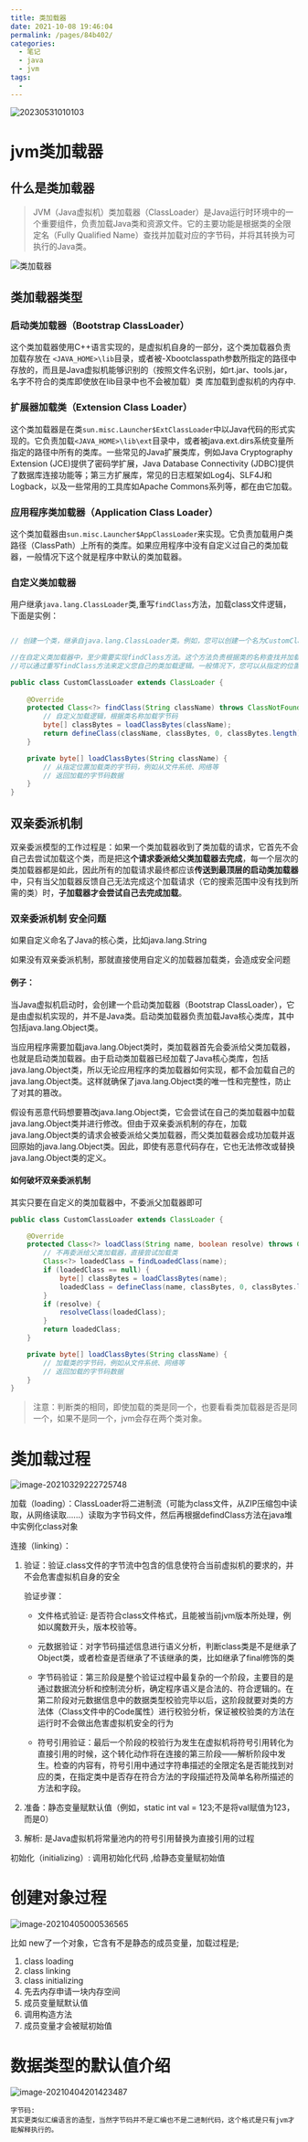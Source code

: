 ```yaml
---
title: 类加载器
date: 2021-10-08 19:46:04
permalink: /pages/84b402/
categories:
  - 笔记
  - java
  - jvm
tags:
  - 
---
```






![20230531010103](https://img.ggball.top/picGo/20230531010103.png)

# jvm类加载器

## 什么是类加载器
> JVM（Java虚拟机）类加载器（ClassLoader）是Java运行时环境中的一个重要组件，负责加载Java类和资源文件。它的主要功能是根据类的全限定名（Fully Qualified Name）查找并加载对应的字节码，并将其转换为可执行的Java类。

![类加载器](https://img.ggball.top/image-20210329222126460.png)

## 类加载器类型

### 启动类加载器（Bootstrap ClassLoader）


 这个类加载器使用C++语言实现的，是虚拟机自身的一部分，这个类加载器负责加载存放在
`<JAVA_HOME>\lib`目录，或者被-Xbootclasspath参数所指定的路径中存放的，而且是Java虚拟机能够识别的（按照文件名识别，如rt.jar、tools.jar，名字不符合的类库即使放在lib目录中也不会被加载）类
库加载到虚拟机的内存中.

### 扩展器加载类（Extension Class Loader）

这个类加载器是在类`sun.misc.Launcher$ExtClassLoader`中以Java代码的形式实现的。它负责加载`<JAVA_HOME>\lib\ext`目录中，或者被java.ext.dirs系统变量所指定的路径中所有的类库。一些常见的Java扩展类库，例如Java Cryptography Extension (JCE)提供了密码学扩展，Java Database Connectivity (JDBC)提供了数据库连接功能等；第三方扩展库，常见的日志框架如Log4j、SLF4J和Logback，以及一些常用的工具库如Apache Commons系列等，都在由它加载。


### 应用程序类加载器（Application Class Loader）

这个类加载器由`sun.misc.Launcher$AppClassLoader`来实现。它负责加载用户类路径（ClassPath）上所有的类库。如果应用程序中没有自定义过自己的类加载器，一般情况下这个就是程序中默认的类加载器。


### 自定义类加载器

用户继承`java.lang.ClassLoader`类,重写`findClass`方法，加载class文件逻辑，下面是实例：

```java

// 创建一个类，继承自java.lang.ClassLoader类。例如，您可以创建一个名为CustomClassLoader的类。

//在自定义类加载器中，至少需要实现findClass方法。这个方法负责根据类的名称查找并加载字节码。
//可以通过重写findClass方法来定义您自己的类加载逻辑。一般情况下，您可以从指定的位置（文件系统、网络等）读取类的字节码，并通过调用defineClass方法将字节码转换为一个Class对象。

public class CustomClassLoader extends ClassLoader {
    
    @Override
    protected Class<?> findClass(String className) throws ClassNotFoundException {
        // 自定义加载逻辑，根据类名称加载字节码
        byte[] classBytes = loadClassBytes(className);
        return defineClass(className, classBytes, 0, classBytes.length);
    }

    private byte[] loadClassBytes(String className) {
        // 从指定位置加载类的字节码，例如从文件系统、网络等
        // 返回加载的字节码数据
    }
}

```
## 双亲委派机制

双亲委派模型的工作过程是：如果一个类加载器收到了类加载的请求，它首先不会自己去尝试加载这个类，而是把这**个请求委派给父类加载器去完成**，每一个层次的类加载器都是如此，因此所有的加载请求最终都应该**传送到最顶层的启动类加载器**中，只有当父加载器反馈自己无法完成这个加载请求（它的搜索范围中没有找到所需的类）时，**子加载器才会尝试自己去完成加载**。


###  双亲委派机制 安全问题

如果自定义命名了Java的核心类，比如java.lang.String

如果没有双亲委派机制，那就直接使用自定义的加载器加载类，会造成安全问题
#### 例子：
当Java虚拟机启动时，会创建一个启动类加载器（Bootstrap ClassLoader），它是由虚拟机实现的，并不是Java类。启动类加载器负责加载Java核心类库，其中包括java.lang.Object类。

当应用程序需要加载java.lang.Object类时，类加载器首先会委派给父类加载器，也就是启动类加载器。由于启动类加载器已经加载了Java核心类库，包括java.lang.Object类，所以无论应用程序的类加载器如何实现，都不会加载自己的java.lang.Object类。这样就确保了java.lang.Object类的唯一性和完整性，防止了对其的篡改。

假设有恶意代码想要篡改java.lang.Object类，它会尝试在自己的类加载器中加载java.lang.Object类并进行修改。但由于双亲委派机制的存在，加载java.lang.Object类的请求会被委派给父类加载器，而父类加载器会成功加载并返回原始的java.lang.Object类。因此，即使有恶意代码存在，它也无法修改或替换java.lang.Object类的定义。




#### 如何破坏双亲委派机制

其实只要在自定义的类加载器中，不委派父加载器即可

```java
public class CustomClassLoader extends ClassLoader {

    @Override
    protected Class<?> loadClass(String name, boolean resolve) throws ClassNotFoundException {
        // 不再委派给父类加载器，直接尝试加载类
        Class<?> loadedClass = findLoadedClass(name);
        if (loadedClass == null) {
            byte[] classBytes = loadClassBytes(name);
            loadedClass = defineClass(name, classBytes, 0, classBytes.length);
        }
        if (resolve) {
            resolveClass(loadedClass);
        }
        return loadedClass;
    }

    private byte[] loadClassBytes(String className) {
        // 加载类的字节码，例如从文件系统、网络等
        // 返回加载的字节码数据
    }
}

```


> 注意：判断类的相同，即使加载的类是同一个，也要看看类加载器是否是同一个，如果不是同一个，jvm会存在两个类对象。







# 类加载过程

<img src="https://img.ggball.top/image-20210329222725748.png" alt="image-20210329222725748"  />

加载（loading）：ClassLoader将二进制流（可能为class文件，从ZIP压缩包中读取，从网络读取......）读取为字节码文件，然后再根据defindClass方法在java堆中实例化class对象

连接（linking）：

  1. 验证：验证.class文件的字节流中包含的信息使符合当前虚拟机的要求的，并不会危害虚拟机自身的安全

     验证步骤：
     - 文件格式验证: 是否符合class文件格式，且能被当前jvm版本所处理，例如以魔数开头，版本校验等。
     - 元数据验证：对字节码描述信息进行语义分析，判断class类是不是继承了Object类，或者检查是否继承了不该继承的类，比如继承了final修饰的类
     - 字节码验证：第三阶段是整个验证过程中最复杂的一个阶段，主要目的是通过数据流分析和控制流分析，确定程序语义是合法的、符合逻辑的。在第二阶段对元数据信息中的数据类型校验完毕以后，这阶段就要对类的方法体（Class文件中的Code属性）进行校验分析，保证被校验类的方法在运行时不会做出危害虚拟机安全的行为
     
     - 符号引用验证：最后一个阶段的校验行为发生在虚拟机将符号引用转化为直接引用的时候，这个转化动作将在连接的第三阶段——解析阶段中发生。检查的内容有，符号引用中通过字符串描述的全限定名是否能找到对应的类，在指定类中是否存在符合方法的字段描述符及简单名称所描述的方法和字段。

  2. 准备：静态变量赋默认值（例如，static int val = 123;不是将val赋值为123，而是0）

  3. 解析: 是Java虚拟机将常量池内的符号引用替换为直接引用的过程

初始化（initializing）: 调用初始化代码<cinit> ,给静态变量赋初始值



# 创建对象过程

![image-20210405000536565](D:\project\vscode\vuepress-theme-reco-demo\my-blog\blogs\笔记\java\jvm\类加载器.assets\image-20210405000536565.png)

比如 new了一个对象，它含有不是静态的成员变量，加载过程是;

1. class loading
2. class linking
3. class initializing
4. 先去内存申请一块内存空间
5. 成员变量赋默认值
6. 调用构造方法
7. 成员变量才会被赋初始值



# 数据类型的默认值介绍

![image-20210404201423487](D:\project\vscode\vuepress-theme-reco-demo\my-blog\blogs\笔记\java\jvm\类加载器.assets\image-20210404201423487.png)

```
字节码:
其实更类似汇编语言的造型，当然字节码并不是汇编也不是二进制代码，这个格式是只有jvm才能解释执行的。
```

